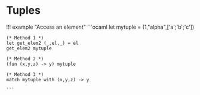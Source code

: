 # Tuples

!!! example "Access an element"
    ```ocaml
    let mytuple = (1,"alpha",['a';'b';'c'])
    
    (* Method 1 *)
    let get_elem2 (_,el,_) = el
    get_elem2 mytuple
    
    (* Method 2 *)
    (fun (x,y,z) -> y) mytuple

    (* Method 3 *)
    match mytuple with (x,y,z) -> y
    
    ```